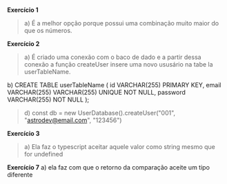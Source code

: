**Exercício 1**
>a) É a melhor opção porque possui uma combinação muito maior do que os números.

**Exercício 2**
>a) É criado uma conexão com o baco de dado e a partir dessa conexão a função createUser insere uma novo ususário na tabe la userTableName.

b)
CREATE TABLE userTableName (
	id VARCHAR(255) PRIMARY KEY,
  email VARCHAR(255) VARCHAR(255) UNIQUE NOT NULL,
  password VARCHAR(255) NOT NULL
);
>d) const db = new UserDatabase().createUser("001", "astrodev@email.com", "123456")

**Exercício 3**
>a) Ela faz o typescript aceitar aquele valor como string mesmo que for undefined

**Exercício 7**
a) ela faz com que o retorno da comparação aceite um tipo diferente